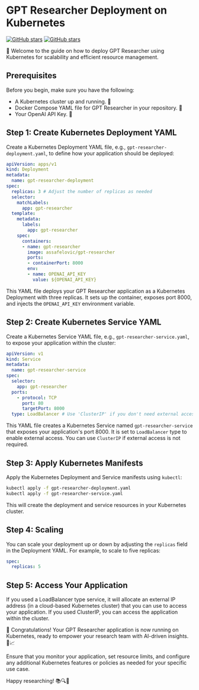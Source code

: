 # GPT Researcher Deployment on Kubernetes

[![GitHub stars](https://img.shields.io/github/stars/assafelovic/gpt-researcher?style=social)](https://github.com/assafelovic/gpt-researcher) [![GitHub stars](https://img.shields.io/github/stars/assafelovic/gpt-researcher?style=social)](https://github.com/assafelovic/gpt-researcher)

🚀 Welcome to the guide on how to deploy GPT Researcher using Kubernetes for scalability and efficient resource management.

## Prerequisites

Before you begin, make sure you have the following:

- A Kubernetes cluster up and running. 🚢
- Docker Compose YAML file for GPT Researcher in your repository. 🐳
- Your OpenAI API Key. 🔑

## Step 1: Create Kubernetes Deployment YAML

Create a Kubernetes Deployment YAML file, e.g., `gpt-researcher-deployment.yaml`, to define how your application should be deployed:

```yaml
apiVersion: apps/v1
kind: Deployment
metadata:
  name: gpt-researcher-deployment
spec:
  replicas: 3 # Adjust the number of replicas as needed
  selector:
    matchLabels:
      app: gpt-researcher
  template:
    metadata:
      labels:
        app: gpt-researcher
    spec:
      containers:
      - name: gpt-researcher
        image: assafelovic/gpt-researcher
        ports:
        - containerPort: 8000
        env:
        - name: OPENAI_API_KEY
          value: ${OPENAI_API_KEY}
```

This YAML file deploys your GPT Researcher application as a Kubernetes Deployment with three replicas. It sets up the container, exposes port 8000, and injects the `OPENAI_API_KEY` environment variable.

## Step 2: Create Kubernetes Service YAML

Create a Kubernetes Service YAML file, e.g., `gpt-researcher-service.yaml`, to expose your application within the cluster:

```yaml
apiVersion: v1
kind: Service
metadata:
  name: gpt-researcher-service
spec:
  selector:
    app: gpt-researcher
  ports:
    - protocol: TCP
      port: 80
      targetPort: 8000
  type: LoadBalancer # Use 'ClusterIP' if you don't need external access
```

This YAML file creates a Kubernetes Service named `gpt-researcher-service` that exposes your application's port 8000. It is set to `LoadBalancer` type to enable external access. You can use `ClusterIP` if external access is not required.

## Step 3: Apply Kubernetes Manifests

Apply the Kubernetes Deployment and Service manifests using `kubectl`:

```bash
kubectl apply -f gpt-researcher-deployment.yaml
kubectl apply -f gpt-researcher-service.yaml
```

This will create the deployment and service resources in your Kubernetes cluster.

## Step 4: Scaling

You can scale your deployment up or down by adjusting the `replicas` field in the Deployment YAML. For example, to scale to five replicas:

```yaml
spec:
  replicas: 5
```

## Step 5: Access Your Application

If you used a LoadBalancer type service, it will allocate an external IP address (in a cloud-based Kubernetes cluster) that you can use to access your application. If you used ClusterIP, you can access the application within the cluster.

🎉 Congratulations! Your GPT Researcher application is now running on Kubernetes, ready to empower your research team with AI-driven insights. 🤖📈

Ensure that you monitor your application, set resource limits, and configure any additional Kubernetes features or policies as needed for your specific use case.

Happy researching! 📚🔍🔬
